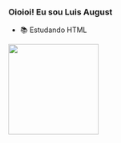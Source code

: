 ### Oioioi! Eu sou Luis August

- 📚 Estudando HTML

<div>
  <a href="https://github.com/LuisAugustD">
  <img height="180cm" src="https://github-readme-stats.vercel.app/api?username=LuisAugustD&show_icons=true&theme=dark&include_all_commits=true&count_private=true"/_>
</div>
